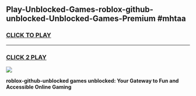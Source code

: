 
## Play-Unblocked-Games-roblox-github-unblocked-Unblocked-Games-Premium #mhtaa
<h3>
<a href="https://premium.freeplayer.one?title=roblox-github-unblocked&ref=12M">CLICK TO PLAY</a></h3>
<hr>

<h3>
<a href="https://premium.freeplayer.one?title=roblox-github-unblocked&ref=12M">CLICK 2 PLAY</a>
  
</h3>

<a href="https://premium.freeplayer.one?title=roblox-github-unblocked&ref=12M"><img src="https://clearcache.store/games.png"></a>


**roblox-github-unblocked games unblocked: Your Gateway to Fun and Accessible Online Gaming**
